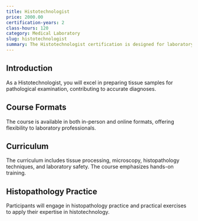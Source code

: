 ```yaml
---
title: Histotechnologist
price: 2000.00
certification-years: 2
class-hours: 120
category: Medical Laboratory
slug: histotechnologist
summary: The Histotechnologist certification is designed for laboratory professionals specializing in histotechnology. This comprehensive course covers tissue processing, microscopy, and histopathology techniques. It equips candidates with the skills needed to prepare tissue samples for pathological examination.
---
```


## Introduction

As a Histotechnologist, you will excel in preparing tissue samples for pathological examination, contributing to accurate diagnoses.

## Course Formats

The course is available in both in-person and online formats, offering flexibility to laboratory professionals.

## Curriculum

The curriculum includes tissue processing, microscopy, histopathology techniques, and laboratory safety. The course emphasizes hands-on training.

## Histopathology Practice

Participants will engage in histopathology practice and practical exercises to apply their expertise in histotechnology.

